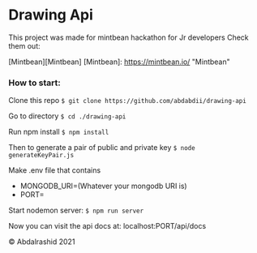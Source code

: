# Drawing Api

This project was made for mintbean hackathon for Jr developers Check them out:

[Mintbean][Mintbean]
[Mintbean]: https://mintbean.io/ "Mintbean"

### How to start:
Clone this repo
`$ git clone https://github.com/abdabdii/drawing-api`

Go to directory 
`$ cd ./drawing-api`

Run npm install
`$ npm install`

Then to generate a pair of public and private key
`$ node generateKeyPair.js`

Make .env file that contains
- MONGODB_URI=(Whatever your mongodb URI is)
- PORT=

Start nodemon server:
`$ npm run server`

Now you can visit the api docs at:
localhost:PORT/api/docs


&copy; Abdalrashid 2021


